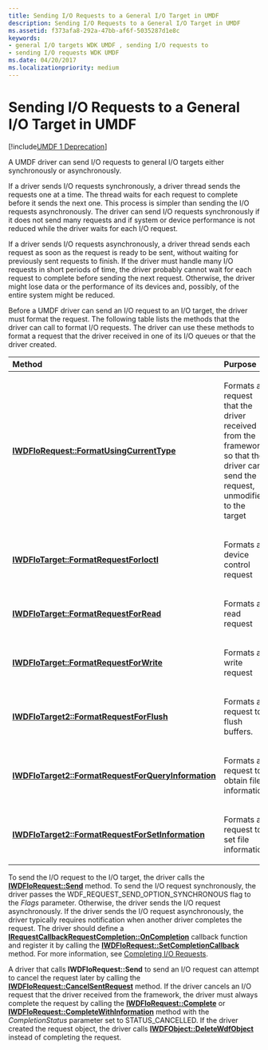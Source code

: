 ```yaml
---
title: Sending I/O Requests to a General I/O Target in UMDF
description: Sending I/O Requests to a General I/O Target in UMDF
ms.assetid: f373afa8-292a-47bb-af6f-5035287d1e8c
keywords:
- general I/O targets WDK UMDF , sending I/O requests to
- sending I/O requests WDK UMDF
ms.date: 04/20/2017
ms.localizationpriority: medium
---
```


# Sending I/O Requests to a General I/O Target in UMDF


[!include[UMDF 1 Deprecation](../includes/umdf-1-deprecation.md)]

A UMDF driver can send I/O requests to general I/O targets either synchronously or asynchronously.

If a driver sends I/O requests synchronously, a driver thread sends the requests one at a time. The thread waits for each request to complete before it sends the next one. This process is simpler than sending the I/O requests asynchronously. The driver can send I/O requests synchronously if it does not send many requests and if system or device performance is not reduced while the driver waits for each I/O request.

If a driver sends I/O requests asynchronously, a driver thread sends each request as soon as the request is ready to be sent, without waiting for previously sent requests to finish. If the driver must handle many I/O requests in short periods of time, the driver probably cannot wait for each request to complete before sending the next request. Otherwise, the driver might lose data or the performance of its devices and, possibly, of the entire system might be reduced.

Before a UMDF driver can send an I/O request to an I/O target, the driver must format the request. The following table lists the methods that the driver can call to format I/O requests. The driver can use these methods to format a request that the driver received in one of its I/O queues or that the driver created.

<table>
<colgroup>
<col width="50%" />
<col width="50%" />
</colgroup>
<thead>
<tr class="header">
<th align="left">Method</th>
<th align="left">Purpose</th>
</tr>
</thead>
<tbody>
<tr class="odd">
<td align="left"><p><a href="https://docs.microsoft.com/windows-hardware/drivers/ddi/wudfddi/nf-wudfddi-iwdfiorequest-formatusingcurrenttype" data-raw-source="[&lt;strong&gt;IWDFIoRequest::FormatUsingCurrentType&lt;/strong&gt;](https://docs.microsoft.com/windows-hardware/drivers/ddi/wudfddi/nf-wudfddi-iwdfiorequest-formatusingcurrenttype)"><strong>IWDFIoRequest::FormatUsingCurrentType</strong></a></p></td>
<td align="left"><p>Formats a request that the driver received from the framework so that the driver can send the request, unmodified, to the target</p></td>
</tr>
<tr class="even">
<td align="left"><p><a href="https://docs.microsoft.com/windows-hardware/drivers/ddi/wudfddi/nf-wudfddi-iwdfiotarget-formatrequestforioctl" data-raw-source="[&lt;strong&gt;IWDFIoTarget::FormatRequestForIoctl&lt;/strong&gt;](https://docs.microsoft.com/windows-hardware/drivers/ddi/wudfddi/nf-wudfddi-iwdfiotarget-formatrequestforioctl)"><strong>IWDFIoTarget::FormatRequestForIoctl</strong></a></p></td>
<td align="left"><p>Formats a device control request</p></td>
</tr>
<tr class="odd">
<td align="left"><p><a href="https://docs.microsoft.com/windows-hardware/drivers/ddi/wudfddi/nf-wudfddi-iwdfiotarget-formatrequestforread" data-raw-source="[&lt;strong&gt;IWDFIoTarget::FormatRequestForRead&lt;/strong&gt;](https://docs.microsoft.com/windows-hardware/drivers/ddi/wudfddi/nf-wudfddi-iwdfiotarget-formatrequestforread)"><strong>IWDFIoTarget::FormatRequestForRead</strong></a></p></td>
<td align="left"><p>Formats a read request</p></td>
</tr>
<tr class="even">
<td align="left"><p><a href="https://docs.microsoft.com/windows-hardware/drivers/ddi/wudfddi/nf-wudfddi-iwdfiotarget-formatrequestforwrite" data-raw-source="[&lt;strong&gt;IWDFIoTarget::FormatRequestForWrite&lt;/strong&gt;](https://docs.microsoft.com/windows-hardware/drivers/ddi/wudfddi/nf-wudfddi-iwdfiotarget-formatrequestforwrite)"><strong>IWDFIoTarget::FormatRequestForWrite</strong></a></p></td>
<td align="left"><p>Formats a write request</p></td>
</tr>
<tr class="odd">
<td align="left"><p><a href="https://docs.microsoft.com/windows-hardware/drivers/ddi/wudfddi/nf-wudfddi-iwdfiotarget2-formatrequestforflush" data-raw-source="[&lt;strong&gt;IWDFIoTarget2::FormatRequestForFlush&lt;/strong&gt;](https://docs.microsoft.com/windows-hardware/drivers/ddi/wudfddi/nf-wudfddi-iwdfiotarget2-formatrequestforflush)"><strong>IWDFIoTarget2::FormatRequestForFlush</strong></a></p></td>
<td align="left"><p>Formats a request to flush buffers.</p></td>
</tr>
<tr class="even">
<td align="left"><p><a href="https://docs.microsoft.com/windows-hardware/drivers/ddi/wudfddi/nf-wudfddi-iwdfiotarget2-formatrequestforqueryinformation" data-raw-source="[&lt;strong&gt;IWDFIoTarget2::FormatRequestForQueryInformation&lt;/strong&gt;](https://docs.microsoft.com/windows-hardware/drivers/ddi/wudfddi/nf-wudfddi-iwdfiotarget2-formatrequestforqueryinformation)"><strong>IWDFIoTarget2::FormatRequestForQueryInformation</strong></a></p></td>
<td align="left"><p>Formats a request to obtain file information.</p></td>
</tr>
<tr class="odd">
<td align="left"><p><a href="https://docs.microsoft.com/windows-hardware/drivers/ddi/wudfddi/nf-wudfddi-iwdfiotarget2-formatrequestforsetinformation" data-raw-source="[&lt;strong&gt;IWDFIoTarget2::FormatRequestForSetInformation&lt;/strong&gt;](https://docs.microsoft.com/windows-hardware/drivers/ddi/wudfddi/nf-wudfddi-iwdfiotarget2-formatrequestforsetinformation)"><strong>IWDFIoTarget2::FormatRequestForSetInformation</strong></a></p></td>
<td align="left"><p>Formats a request to set file information.</p></td>
</tr>
</tbody>
</table>

 

To send the I/O request to the I/O target, the driver calls the [**IWDFIoRequest::Send**](https://docs.microsoft.com/windows-hardware/drivers/ddi/wudfddi/nf-wudfddi-iwdfiorequest-send) method. To send the I/O request synchronously, the driver passes the WDF\_REQUEST\_SEND\_OPTION\_SYNCHRONOUS flag to the *Flags* parameter. Otherwise, the driver sends the I/O request asynchronously. If the driver sends the I/O request asynchronously, the driver typically requires notification when another driver completes the request. The driver should define a [**IRequestCallbackRequestCompletion::OnCompletion**](https://docs.microsoft.com/windows-hardware/drivers/ddi/wudfddi/nf-wudfddi-irequestcallbackrequestcompletion-oncompletion) callback function and register it by calling the [**IWDFIoRequest::SetCompletionCallback**](https://docs.microsoft.com/windows-hardware/drivers/ddi/wudfddi/nf-wudfddi-iwdfiorequest-setcompletioncallback) method. For more information, see [Completing I/O Requests](completing-i-o-requests.md).

A driver that calls **IWDFIoRequest::Send** to send an I/O request can attempt to cancel the request later by calling the [**IWDFIoRequest::CancelSentRequest**](https://docs.microsoft.com/windows-hardware/drivers/ddi/wudfddi/nf-wudfddi-iwdfiorequest-cancelsentrequest) method. If the driver cancels an I/O request that the driver received from the framework, the driver must always complete the request by calling the [**IWDFIoRequest::Complete**](https://docs.microsoft.com/windows-hardware/drivers/ddi/wudfddi/nf-wudfddi-iwdfiorequest-complete) or [**IWDFIoRequest::CompleteWithInformation**](https://docs.microsoft.com/windows-hardware/drivers/ddi/wudfddi/nf-wudfddi-iwdfiorequest-completewithinformation) method with the *CompletionStatus* parameter set to STATUS\_CANCELLED. If the driver created the request object, the driver calls [**IWDFObject::DeleteWdfObject**](https://docs.microsoft.com/windows-hardware/drivers/ddi/wudfddi/nf-wudfddi-iwdfobject-deletewdfobject) instead of completing the request.

 

 





